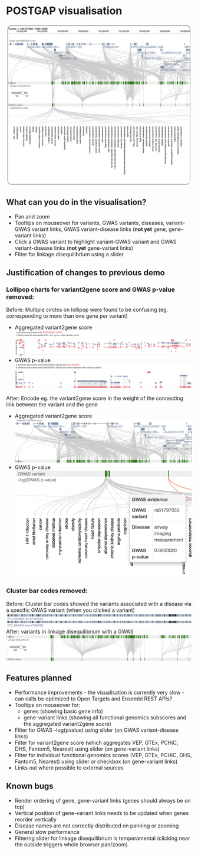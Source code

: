 # POSTGAP visualisation

![v0.0.1](v0.0.1.png "Version 0.0.1")

## What can you do in the visualisation?
* Pan and zoom
* Tooltips on mouseover for variants, GWAS variants, diseases, variant-GWAS variant links, GWAS variant-disease links (**not yet** gene, gene-variant links)
* Click a GWAS variant to highlight variant-GWAS variant and GWAS variant-disease links (**not yet** gene-variant links)
* Filter for linkage disequilibrium using a slider

## Justification of changes to previous demo
### Lollipop charts for variant2gene score and GWAS p-value removed:
Before: Multiple circles on lollipop were found to be confusing (eg. corresponding to more than one gene per variant)
* Aggregated variant2gene score
![gene-variant](old-gene-snp-link.png)
* GWAS p-value
![gwas-variant-disease](old-gwas-snp-disease-link.png)

After: Encode eg. the variant2gene score in the weight of the connecting link between the variant and the gene
* Aggregated variant2gene score
![gene-variant](new-gene-snp-link.png)
* GWAS p-value
![gwas-variant-disease](new-gwas-snp-disease-link.png)

### Cluster bar codes removed:
Before: Cluster bar codes showed the variants associated with a disease via a specific GWAS variant (when you clicked a variant)
![ld-cluster](old-ld-cluster.png)
After: variants in linkage disequilibrium with a GWAS
![ld-cluster](new-ld-cluster.png)

## Features planned
* Performance improvements - the visualisation is currently very slow - can calls be optimized to Open Targets and Ensembl REST APIs?
* Tooltips on mouseover for:
  * genes (showing basic gene info)
  * gene-variant links (showing all functional genomics subscores and the aggregated variant2gene score)
* Filter for GWAS -log(pvalue) using slider (on GWAS variant-disease links)
* Filter for variant2gene score (which aggregates VEP, GTEx, PCHiC, DHS, Fantom5, Nearest) using slider (on gene-variant links)
* Filter for individual functional genomics scores (VEP, GTEx, PCHiC, DHS, Fantom5, Nearest) using slider or checkbox (on gene-variant links)
* Links out where possible to external sources

## Known bugs
* Render ordering of gene, gene-variant links (genes should always be on top)
* Vertical position of gene-variant links needs to be updated when genes reorder vertically
* Disease names are not correctly distributed on panning or zooming
* General slow performance
* Filtering slider for linkage disequilibrium is temperamental (clicking near the outside triggers whole browser pan/zoom)

